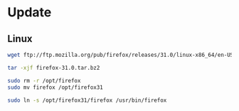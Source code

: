 # Update

## Linux

```sh
wget ftp://ftp.mozilla.org/pub/firefox/releases/31.0/linux-x86_64/en-US/firefox-31.0.tar.bz2
```

```sh
tar -xjf firefox-31.0.tar.bz2
```

```sh
sudo rm -r /opt/firefox
sudo mv firefox /opt/firefox31
```

```sh
sudo ln -s /opt/firefox31/firefox /usr/bin/firefox
```
